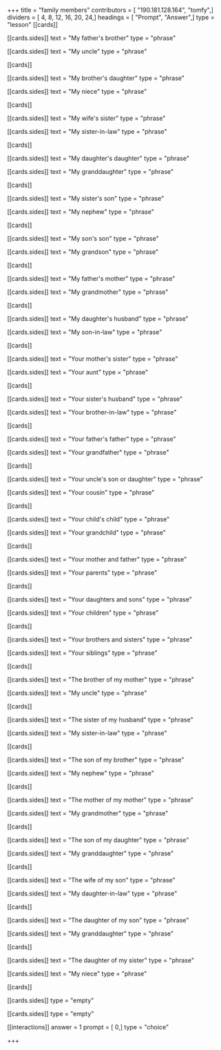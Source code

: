 +++
title = "family members"
contributors = [ "190.181.128.164", "tomfy",]
dividers = [ 4, 8, 12, 16, 20, 24,]
headings = [ "Prompt", "Answer",]
type = "lesson"
[[cards]]

[[cards.sides]]
text = "My father's brother"
type = "phrase"

[[cards.sides]]
text = "My uncle"
type = "phrase"

[[cards]]

[[cards.sides]]
text = "My brother's daughter"
type = "phrase"

[[cards.sides]]
text = "My niece"
type = "phrase"

[[cards]]

[[cards.sides]]
text = "My wife's sister"
type = "phrase"

[[cards.sides]]
text = "My sister-in-law"
type = "phrase"

[[cards]]

[[cards.sides]]
text = "My daughter's daughter"
type = "phrase"

[[cards.sides]]
text = "My granddaughter"
type = "phrase"

[[cards]]

[[cards.sides]]
text = "My sister's son"
type = "phrase"

[[cards.sides]]
text = "My nephew"
type = "phrase"

[[cards]]

[[cards.sides]]
text = "My son's son"
type = "phrase"

[[cards.sides]]
text = "My grandson"
type = "phrase"

[[cards]]

[[cards.sides]]
text = "My father's mother"
type = "phrase"

[[cards.sides]]
text = "My grandmother"
type = "phrase"

[[cards]]

[[cards.sides]]
text = "My daughter's husband"
type = "phrase"

[[cards.sides]]
text = "My son-in-law"
type = "phrase"

[[cards]]

[[cards.sides]]
text = "Your mother's sister"
type = "phrase"

[[cards.sides]]
text = "Your aunt"
type = "phrase"

[[cards]]

[[cards.sides]]
text = "Your sister's husband"
type = "phrase"

[[cards.sides]]
text = "Your brother-in-law"
type = "phrase"

[[cards]]

[[cards.sides]]
text = "Your father's father"
type = "phrase"

[[cards.sides]]
text = "Your grandfather"
type = "phrase"

[[cards]]

[[cards.sides]]
text = "Your uncle's son or daughter"
type = "phrase"

[[cards.sides]]
text = "Your cousin"
type = "phrase"

[[cards]]

[[cards.sides]]
text = "Your child's child"
type = "phrase"

[[cards.sides]]
text = "Your grandchild"
type = "phrase"

[[cards]]

[[cards.sides]]
text = "Your mother and father"
type = "phrase"

[[cards.sides]]
text = "Your parents"
type = "phrase"

[[cards]]

[[cards.sides]]
text = "Your daughters and sons"
type = "phrase"

[[cards.sides]]
text = "Your children"
type = "phrase"

[[cards]]

[[cards.sides]]
text = "Your brothers and sisters"
type = "phrase"

[[cards.sides]]
text = "Your siblings"
type = "phrase"

[[cards]]

[[cards.sides]]
text = "The brother of my mother"
type = "phrase"

[[cards.sides]]
text = "My uncle"
type = "phrase"

[[cards]]

[[cards.sides]]
text = "The sister of my husband"
type = "phrase"

[[cards.sides]]
text = "My sister-in-law"
type = "phrase"

[[cards]]

[[cards.sides]]
text = "The son of my brother"
type = "phrase"

[[cards.sides]]
text = "My nephew"
type = "phrase"

[[cards]]

[[cards.sides]]
text = "The mother of my mother"
type = "phrase"

[[cards.sides]]
text = "My grandmother"
type = "phrase"

[[cards]]

[[cards.sides]]
text = "The son of my daughter"
type = "phrase"

[[cards.sides]]
text = "My granddaughter"
type = "phrase"

[[cards]]

[[cards.sides]]
text = "The wife of my son"
type = "phrase"

[[cards.sides]]
text = "My daughter-in-law"
type = "phrase"

[[cards]]

[[cards.sides]]
text = "The daughter of my son"
type = "phrase"

[[cards.sides]]
text = "My granddaughter"
type = "phrase"

[[cards]]

[[cards.sides]]
text = "The daughter of my sister"
type = "phrase"

[[cards.sides]]
text = "My niece"
type = "phrase"

[[cards]]

[[cards.sides]]
type = "empty"

[[cards.sides]]
type = "empty"

[[interactions]]
answer = 1
prompt = [ 0,]
type = "choice"

+++
